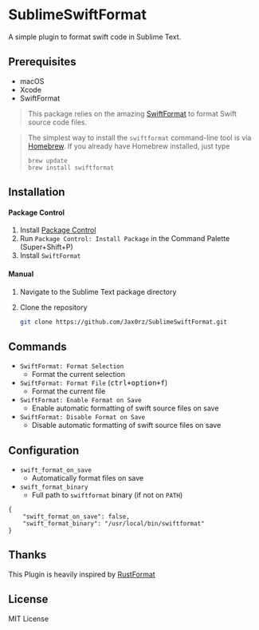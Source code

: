 # SublimeSwiftFormat

A simple plugin to format swift code in Sublime Text.

## Prerequisites

- macOS
- Xcode
- SwiftFormat

> This package relies on the amazing [SwiftFormat](https://github.com/nicklockwood/SwiftFormat) to format Swift source code files.

> The simplest way to install the `swiftformat` command-line tool is via [Homebrew](http://brew.sh/). If you already have Homebrew installed, just type
>
> ```
> brew update
> brew install swiftformat
> ```

## Installation

#### Package Control

1. Install [Package Control](https://packagecontrol.io/)
2. Run `Package Control: Install Package` in the Command Palette (Super+Shift+P)
3. Install `SwiftFormat`

#### Manual

1. Navigate to the Sublime Text package directory

2. Clone the repository

   ```bash
   git clone https://github.com/Jax0rz/SublimeSwiftFormat.git
   ```

## Commands

- `SwiftFormat: Format Selection`
  - Format the current selection
- `SwiftFormat: Format File` (<kbd>ctrl+option+f</kbd>)
  - Format the current file
- `SwiftFormat: Enable Format on Save`
  - Enable automatic formatting of swift source files on save
- `SwiftFormat: Disable Format on Save`
  - Disable automatic formatting of swift source files on save

## Configuration

- `swift_format_on_save`
  - Automatically format files on save
- `swift_format_binary`
  - Full path to `swiftformat` binary (if not on `PATH`)

```
{
    "swift_format_on_save": false,
    "swift_format_binary": "/usr/local/bin/swiftformat"
}
```

## Thanks

This Plugin is heavily inspired by [RustFormat](https://github.com/Rypac/sublime-rust-format)

## License

MIT License
